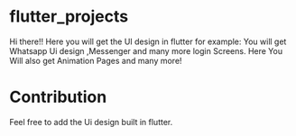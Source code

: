 # flutter_projects
Hi there!! Here you will get the UI  design in flutter for example: 
You will get Whatsapp Ui design ,Messenger and many more login Screens.
Here You Will  also get Animation Pages and many more!

# Contribution
Feel free to add the Ui design built in flutter.
